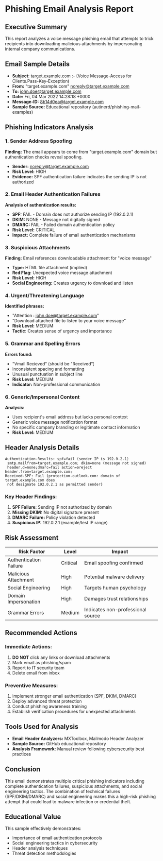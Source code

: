 # Phishing Email Analysis Report

## Executive Summary
This report analyzes a voice message phishing email that attempts to trick recipients into downloading malicious attachments by impersonating internal company communications.

## Email Sample Details
- **Subject:** target.example.com :- (Voice Message-Access for Clients.Pass-Key-Exception)
- **From:** "target.example.com" <noreply@target.example.com>
- **To:** john.doe@target.example.com
- **Date:** Fri, 04 Mar 2022 14:28:18 +0000
- **Message-ID:** <8b14d0ea@target.example.com>
- **Sample Source:** Educational repository (autinerd/phishing-mail-examples)

## Phishing Indicators Analysis

### 1. Sender Address Spoofing
**Finding:** The email appears to come from "target.example.com" domain but authentication checks reveal spoofing.
- **Sender:** noreply@target.example.com
- **Risk Level:** HIGH
- **Evidence:** SPF authentication failure indicates the sending IP is not authorized

### 2. Email Header Authentication Failures
**Analysis of authentication results:**
- **SPF:** FAIL - Domain does not authorize sending IP (192.0.2.1)
- **DKIM:** NONE - Message not digitally signed
- **DMARC:** FAIL - Failed domain authentication policy
- **Risk Level:** CRITICAL
- **Impact:** Complete failure of email authentication mechanisms

### 3. Suspicious Attachments
**Finding:** Email references downloadable attachment for "voice message"
- **Type:** HTML file attachment (implied)
- **Red Flag:** Unexpected voice message attachment
- **Risk Level:** HIGH
- **Social Engineering:** Creates urgency to download and listen

### 4. Urgent/Threatening Language
**Identified phrases:**
- "Attention : john.doe@target.example.com"
- "Download attached file to listen to your voice message"
- **Risk Level:** MEDIUM
- **Tactic:** Creates sense of urgency and importance

### 5. Grammar and Spelling Errors
**Errors found:**
- "Vmail Recieved" (should be "Received")
- Inconsistent spacing and formatting
- Unusual punctuation in subject line
- **Risk Level:** MEDIUM
- **Indicator:** Non-professional communication

### 6. Generic/Impersonal Content
**Analysis:**
- Uses recipient's email address but lacks personal context
- Generic voice message notification format
- No specific company branding or legitimate contact information
- **Risk Level:** MEDIUM

## Header Analysis Details

```
Authentication-Results: spf=fail (sender IP is 192.0.2.1)
 smtp.mailfrom=target.example.com; dkim=none (message not signed)
 header.d=none;dmarc=fail action=oreject header.from=target.example.com;
Received-SPF: Fail (protection.outlook.com: domain of target.example.com does
 not designate 192.0.2.1 as permitted sender)
```

### Key Header Findings:
1. **SPF Failure:** Sending IP not authorized by domain
2. **Missing DKIM:** No digital signature present
3. **DMARC Failure:** Policy violation detected
4. **Suspicious IP:** 192.0.2.1 (example/test IP range)

## Risk Assessment

| Risk Factor | Level | Impact |
|-------------|--------|---------|
| Authentication Failure | Critical | Email spoofing confirmed |
| Malicious Attachment | High | Potential malware delivery |
| Social Engineering | High | Targets human psychology |
| Domain Impersonation | High | Damages trust relationships |
| Grammar Errors | Medium | Indicates non-professional source |

## Recommended Actions

### Immediate Actions:
1. **DO NOT** click any links or download attachments
2. Mark email as phishing/spam
3. Report to IT security team
4. Delete email from inbox

### Preventive Measures:
1. Implement stronger email authentication (SPF, DKIM, DMARC)
2. Deploy advanced threat protection
3. Conduct phishing awareness training
4. Establish verification procedures for unexpected attachments

## Tools Used for Analysis
- **Email Header Analyzers:** MXToolbox, Mailmodo Header Analyzer
- **Sample Source:** GitHub educational repository
- **Analysis Framework:** Manual review following cybersecurity best practices

## Conclusion
This email demonstrates multiple critical phishing indicators including complete authentication failures, suspicious attachments, and social engineering tactics. The combination of technical failures (SPF/DKIM/DMARC) and social engineering makes this a high-risk phishing attempt that could lead to malware infection or credential theft.

## Educational Value
This sample effectively demonstrates:
- Importance of email authentication protocols
- Social engineering tactics in cybersecurity
- Header analysis techniques
- Threat detection methodologies



